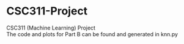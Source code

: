 # CSC311-Project
CSC311 (Machine Learning) Project  
The code and plots for Part B can be found and generated in knn.py
